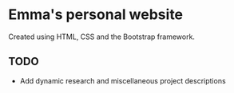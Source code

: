 # Emma's personal website
Created using HTML, CSS and the Bootstrap framework. 

## TODO
- Add dynamic research and miscellaneous project descriptions
